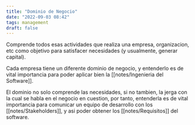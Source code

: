 ```yaml
---
title: "Dominio de Negocio"
date: "2022-09-03 08:42"
tags: management
draft: false
---
```

Comprende todos esas actividades que realiza una empresa, organizacion, etc como objetivo para satisfacer necesidades (y usualmente, generar capital).

Cada empresa tiene un diferente dominio de negocio, y entenderlo es de vital importancia para poder aplicar bien la [[notes/Ingenieria del Software]].

El dominio no solo comprende las necesidades, si no tambien, la jerga con la cual se habla en el negocio en cuestion, por tanto, entenderla es de vital importancia para comunicar un equipo de desarrollo con los [[notes/Stakeholders]], y asi poder obtener los [[notes/Requisitos]] del software.